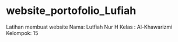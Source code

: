 # website_portofolio_Lufiah
Latihan membuat website
Nama: Lutfiah Nur H
Kelas : Al-Khawarizmi
Kelompok: 15